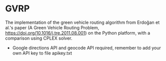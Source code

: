 # GVRP
The implementation of the green vehicle routing algorithm from Erdoğan et al.'s paper (A Green Vehicle Routing Problem, https://doi.org/10.1016/j.tre.2011.08.001) on the Python platform, with a comparison using CPLEX solver.
 * Google directions API and geocode API required, remember to add your own API key to file apikey.txt
